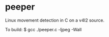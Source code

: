 peeper
======

Linux movement detection in C on a v4l2 source.

To build:
$ gcc ./peeper.c -ljpeg -Wall
